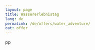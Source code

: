 ```yaml
---
layout: page
title: Wassererlebnistag
lang: de
permalink: /de/offers/water_adventure/
cat: offer
---
```


pp
